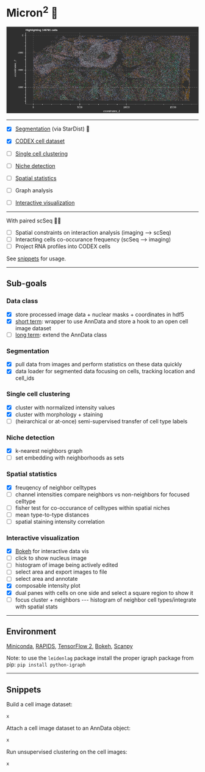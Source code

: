 # Micron<sup>2</sup> :microscope:

![data](vis/bokeh_plot.png)

*****  

- [x] [Segmentation](#segmentation) (via StarDist) :watermelon:
- [x] [CODEX cell dataset](#data-class)
- [ ] [Single cell clustering](#single-cell-clustering)
- [ ] [Niche detection](#niche-detection)
- [ ] [Spatial statistics](#spaital-statistics)
- [ ] Graph analysis
- [ ] [Interactive visualization](#interactive-visualization)


******

With paired scSeq :test_tube::dna:
- [ ] Spatial constraints on interaction analysis (imaging --> scSeq)
- [ ] Interacting cells co-occurance frequency (scSeq --> imaging)
- [ ] Project RNA profiles into CODEX cells

See [snippets](#snippets) for usage.

*****

## Sub-goals

### Data class
- [x] store processed image data + nuclear masks + coordinates in hdf5
- [x] <u>short term</u>: wrapper to use AnnData and store a hook to an open cell image dataset
- [ ] <u>long term</u>: extend the AnnData class

### Segmentation
- [x] pull data from images and perform statistics on these data quickly
- [x] data loader for segmented data focusing on cells, tracking location and cell_ids

### Single cell clustering
- [x] cluster with normalized intensity values
- [x] cluster with morphology + staining
- [ ] (heirarchical or at-once) semi-supervised transfer of cell type labels 

### Niche detection
- [x] k-nearest neighbors graph
- [ ] set embedding with neighborhoods as sets 

### Spatial statistics
- [x] freuqency of neighbor celltypes
- [ ] channel intensities compare neighbors vs non-neighbors for focused celltype
- [ ] fisher test for co-occurance of celltypes within spatial niches
- [ ] mean type-to-type distances
- [ ] spatial staining intensity correlation

### Interactive visualization
- [x] [Bokeh](https://bokeh.org/) for interactive data vis
- [ ] click to show nucleus image
- [ ] histogram of image being actively edited
- [ ] select area and export images to file
- [ ] select area and annotate
- [x] composable intensity plot
- [x] dual panes with cells on one side and select a square region to show it
- [ ] focus cluster + neighbors --- histogram of neighbor cell types/integrate with spatial stats

*****
## Environment

[Miniconda](https://docs.conda.io/en/latest/miniconda.html), 
[RAPIDS](https://rapids.ai/),
[TensorFlow 2](https://www.tensorflow.org/),
[Bokeh](https://bokeh.org/),
[Scanpy](https://scanpy.readthedocs.io/en/stable/)

Note: to use the `leidenlag` package install the proper igraph package from pip: `pip install python-igraph`

*****
## Snippets

Build a cell image dataset:
```python
x
```

Attach a cell image dataset to an AnnData object:
```python
x
```

Run unsupervised clustering on the cell images:
```python
x
```